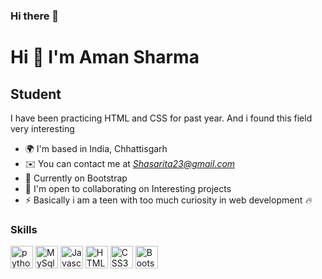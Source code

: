 ### Hi there 👋

<!--
**89Aman/89Aman** is a ✨ _special_ ✨ repository because its `README.md` (this file) appears on your GitHub profile-->
Hi 👋 I'm Aman Sharma
============================

Student
-------

I have been practicing HTML and CSS for past year. And i found this field very interesting

* 🌍  I'm based in India, Chhattisgarh
* ✉️  You can contact me at _[Shasarita23@gmail.com](mailto:Shasarita23@gmail.com )_
* 🧠  Currently on Bootstrap
* 🤝  I'm open to collaborating on Interesting projects
* ⚡  Basically i am a teen with too much curiosity in web development *🔥*

### Skills

<p align="left">
<a href="https://developer.mozilla.org/en-US/docs/Web/Python" target="_blank" rel="noreferrer"><img src="https://raw.githubusercontent.com/danielcranney/readme-generator/main/public/icons/skills/python-colored.svg" width="36" height="36" alt="python" /></a>
  <a href="https://developer.mozilla.org/en-US/docs/Web/Mysql" target="_blank" rel="noreferrer"><img src="https://raw.githubusercontent.com/danielcranney/readme-generator/main/public/icons/skills/mysql-colored.svg" width="36" height="36" alt="MySql" /></a>
  <a href="https://developer.mozilla.org/en-US/docs/Web/JavaScript" target="_blank" rel="noreferrer"><img src="https://raw.githubusercontent.com/danielcranney/readme-generator/main/public/icons/skills/javascript-colored.svg" width="36" height="36" alt="Javascript" /></a>
<a href="https://developer.mozilla.org/en-US/docs/Glossary/HTML5" target="_blank" rel="noreferrer"><img src="https://raw.githubusercontent.com/danielcranney/readme-generator/main/public/icons/skills/html5-colored.svg" width="36" height="36" alt="HTML5" /></a>
<a href="https://www.w3.org/TR/CSS/#css" target="_blank" rel="noreferrer"><img src="https://raw.githubusercontent.com/danielcranney/readme-generator/main/public/icons/skills/css3-colored.svg" width="36" height="36" alt="CSS3" /></a>
<a href="https://getbootstrap.com/" target="_blank" rel="noreferrer"><img src="https://raw.githubusercontent.com/danielcranney/readme-generator/main/public/icons/skills/bootstrap-colored.svg" width="36" height="36" alt="Bootstrap" /></a>
</p>





